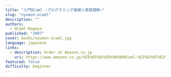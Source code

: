 ```yaml
---
title: "入門OCaml ~プログラミング基礎と実践理解~"
slug: "nyumon-ocaml"
description: ""
authors:
  - OCaml-Nagoya
published: "2007"
cover: books/nyumon-ocaml.jpg
language: japanese
links:
  - description: Order at Amazon.co.jp
    uri: https://www.amazon.co.jp/%E5%85%A5%E9%96%80OCaml-%E3%83%97%E3%83%AD%E3%82%B0%E3%83%A9%E3%83%9F%E3%83%B3%E3%82%B0%E5%9F%BA%E7%A4%8E%E3%81%A8%E5%AE%9F%E8%B7%B5%E7%90%86%E8%A7%A3-OCaml-Nagoya/dp/4839923116
featured: false
difficulty: beginner
---
```

